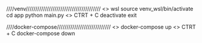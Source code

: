 ////venv///////////////////////////////////////
<<start>>
wsl
source venv_wsl/bin/activate
cd app
python main.py
<<stop>>
CTRT + C
deactivate
exit

////docker-compose////////////////////////////
<<start>>
docker-compose up
<<stop>>
CTRT + C
docker-compose down
